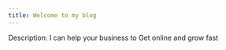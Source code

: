 ```yaml
---
title: Welcome to my blog
---
```

Description: I can help your business to Get online and grow fast

